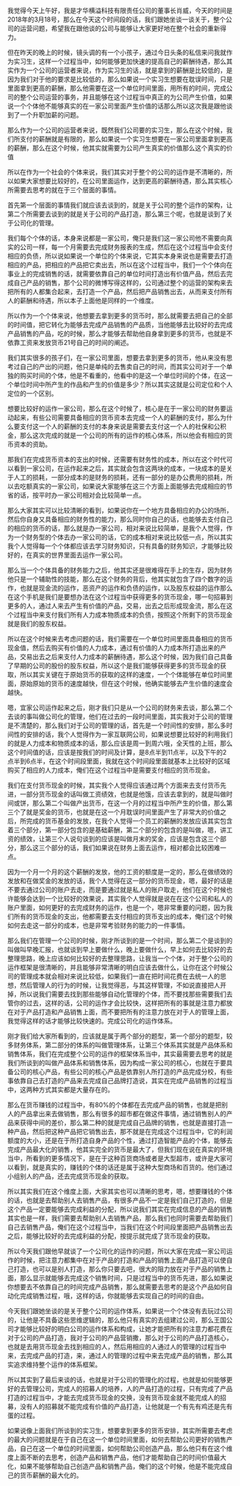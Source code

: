 
我觉得今天上午好，我是才华横溢科技有限责任公司的董事长肖威，今天的时间是2018年的3月18号，那么在今天这个时间段的话，我们跟她坐谈一谈关于，整个公司的运营问题，希望我在跟他谈的公司与能够让大家更好地在整个社会的重新得力。

但在昨天的晚上的时候，镜头调的有一个小孩子，通过今日头条的私信来问我就作为实习生，这样一个过程当中，如何能够更加快速的提高自己的薪酬待遇，那么其实作为一个公司的运营者来说，作为实习生的话，就是拿到的薪酬是比较低的，是因为我们对于他的要求是比较低的，那么如果说一个实习生想要在耽误时间，只是里面拿到更高的薪酬，那么他需要在这一个单位时间里面，用所有的时间，完成公司的整个公司运营的事务，并且能够在这个过程当中真正的为公司产生价值，如果说一个个体他不能够真实的在一家公司里面产生价值的话那么所以这次我是跟他谈到了一个升职加薪的问题。

那么作为一个公司的运营者来说，既然我们公司要的实习生，那么在这个时候，我们所支付的薪酬就是有限的，那么如果说一个实习生想要在一家公司里面拿到更高的薪酬，那么在这个时候，他其实就需要为公司产生真实的价值那么这个真实的价值

所以在作为一个社会的个体来说，我们其实对于整个的公司的运作是不清晰的，所以如果大家想要比较好的，在公司里面运作，达到更高的薪酬待遇，那么其实核心所需要去思考的就在于三个层面的事情。

首先第一个层面的事情我们就应该去谈到的，就是关于公司的整个运作的架构，让第二个所需要去谈到的就是关于公司的产品打造，那么第三个呢，也就是谈到了关于公司化的管理。

我们每个个体的话，本身来说都是一家公司，俺只是我们这一家公司他不需要向真实的公司一样，每一个月需要去完成财务报表的生成，然后在这个过程当中会支付相应的负债，所以说如果说一个单位的个体来说，它其实本身来说也是需要去打造相应的产品，把相应的产品把它卖出去，所以在这个过程当中，我们一个个体向在事业上的完成销售的话，就需要依靠自己的单位时间打造出有价值产品，然后去完成自己产品的销售，那个公司的微博写得这样的，公司通过整个的运营的架构来去把所有的人都集合起来，去打造一个产品，然后把产品销售出去，从而来支付所有人的薪酬和待遇，所以本子上面他是同样的一个维度。

所以作为一个个体来说，他想要去拿到更多的货币时，那么就需要去把自己的全部的时间值，把它转化为能够去完成产品销售的产品质，当他能够去比较好的去完成产品销售的产品，吃的时候，那么才能够去帮助他自身拿到更多的货币，也就是不依靠工资来发放货币21号自己的时间的阐述。

我们其实很多的孩子们，在一家公司里面，想要去拿到更多的货币，他从来没有思考过自己的产出的问题，他只是单纯的去售卖自己的时间，而其实公司对于一个单独的购买时间的个体，他是不看重的，他看中的是这一个单位时间的个体，在这一个单位时间中所产生的作品和产生的价值是多少？所以其实这就是公司定位和个人定位的一个区别。

想要比较好的运作一家公司，那么在这个时候了，核心是在于一家公司的财务要运动起来，有些公司需要具备相应的货币资本去完成一个人的薪酬的支付，那么为什么要支付这一个人的薪酬的支付的本身来说是需要去支付这一个人的社保和公积金，那么这次完成的就是一个公司的所有的运作的核心体系，所以他会有相应的货币资本的资助。

那我们在完成货币资本的支出的时候，还需要有财务性的成本，所以在这个时代可以看到一家公司，在运作起来之后，其实就会包含这两块的成本，一块成本的是关于人工的损耗，一部分成本的是财务的损耗，还有一部分的是办公费用的损耗，所以去吃额真实的一家公司，如果说大家能够在这三个方面上面能够去完成相应的节省的话，按平时办一家公司相对会比较简单一点。

那么大家其实可以比较清晰的看到，如果说你在一个地方具备相应的办公的场所，然后你自身又具备相应的财务性的能力，那么同时你自己的话，也能够去支付自己的相应的货币的话，那么就是办一家公司，相对来说比较简单，是我个人觉得，作为一个财务型的个体去办一家公司的话，它的成本相对来说比较低一点，所以其实我个人觉得每一个个体都应该去学习财务知识，只有具备的财务知识，才能够比较好的，在真实的世界里面去运作一家公司。

那么当一个个体具备的财务能力之后，他其实还是很难得在手上的生存，因为财务他只是一个辅助性的技能，那么在这个财务的背后，他其实就包含了四个数字的运作，也就是现金流的运作，恶资产的运作和负债的运作，以及股东权益的运作那么在这个手机是我们是要想办法在这个过程当中获得更多的货币现金，哪一句招募到更多的人，通过人来去产生有价值的产品，交易，出去之后形成现金流，那么在这个过程当中来支付我们所有人力成本物质成本的负债，按照这个所剩下的货币现金就是我们的股东权益。

所以在这个时候来去考虑问题的话，我们需要在一个单位时间里面具备相应的货币现金值，然后去购买有价值的人力成本，通过有价值的人力成本所打造出来的产品，交易出去之后来支付人力成本的薪酬待遇，那么这个时候，因为我们自己具备了早期的公司的股份的股东权益，所以这个是我们能够获得更多的货币现金的获取，所以其实关键在于原始货币的获取的这样的速度，一个个体能够在单位时间里面，原始原始的货币的速度越快，但在这个时候，他确实能够去产生价值的速度会越快。

嗯，宜家公司运作起来之后，刚才我们只是从一个公司的财务来去谈，那么第二个去谈的事叫做公司化的管理，他们在过去的一段时间里面，其实我对于公司的管理是不清楚的，那么我们对于公司的管理的话，首先是一个时间性的安排，那么多时间性的安排的话，我个人觉得作为一家互联网公司，如果说想要比较好的利用我们的就是人力成本和物质成本的话，那么应该是周一到周六哦，全天性的上班，那么这个时间值的话，应该是按我们的时间及计算，是8点半到11点半，以及下午的2点半到6点半，在这个时间段里面，我就在这个时间段里面就基本上比较好的区域购买了相应的人力成本，俺们在这个过程当中是需要支付相应的货币现金。

我们在支付货币现金的时候，其实我个人觉得应该通过两个方面来去支付货币先进，一部分货币现金的话叫做工资绩效，也就是他饿，应该去拿到的，就是叫做时间或饼，那么第二个叫做产出货币，在这一个月的过程当中所产生的价值，那么第三个了就是奖金的货币，也就是在这一个月耽误时间里面产生了非常大的价值之后，所完成的货币基金的发放，在我个人觉得一个员工的薪酬的发放应该其实包含着三个部分，第一部分包含的是基础薪酬，第二个部分的包含的是叫做，嗯，讲工资的绩效，让第三个人说句谈到的应该是叫做月末的奖金，应该是包含这三个部分，那么这三个部分的话，我们如果说在财务上面去运作，相对都会比较困难一点。

因为一个月一个月的这个薪酬的发放，他的工资的额度是一定的，那么在做绩效的发放和在做奖金的发放的话，我个人觉得在这一部分的货币现金，嗯，最好的话是不要去通过公司的账户去走，而是要通过就是私人的账户取走，他们在这个时候也许能够会达到一个比较好的效果说，其实我个人觉得就是说在在这个公司和私人的账户里面，如何更好的去完成财务的运作，也是一个，嗯非常重要的问题，因为我们所有的货币现金的支出，他都需要去支付相应的货币支出的成本，俺们这个时候如何去走这一部分的成本，也是非常考验财务的能力的一件事情。

那么我们在管理一个公司的时候，刚才所谈到的是一个时间，那么第二个是谈到的叫做叫早晚汇报，也就谈到早上要做什么，晚上要做什么，早上如何去比较好的去整理思路，晚上应该如何比较好的去整理思路，让我当一个个体，对于整个公司的运作框架是很清晰的，并且能够非常清晰的明白应该去做什么，让你在这个时候公司的管理成本就会相对来说比较低，如果我们一直在把时间花费在去统一人的思想，然后管理人的行为的时候，让我觉得恶，与其这样管理，不如说直接把人开掉，所以说我们需要去找到那些能够自动化管理的个体，而不要找那些需要我们去管你的过去，这样的话，公司的运作才会比较快，这样把所有的事就是注意力都放在对于产品打造和产品销售上面，而不要把所有的注意力放在对于人的管理上面，我觉得这样的话才能够比较快速的。完成公司化的运作体系。

刚才我们给大家所看到的，应该就是属于两个部分的题型，第一个部分的题型，较多财务体系，第二部分的体系的叫做管理体系，让第三个体系其实就是产品体系和销售体系，我们在完成整个公司的运作的框架体系当中，其实最需要去思考的就是我们所谈到的叫做产品体系和销售体系，因为构成一家公司的核心，也就在于要具备公司的核心产品，有些公司的核心产品是依靠别人所打造的产品完成分校，有些事依靠自己去打造的产品来去完成自己品牌打造说，其实在完成产品销售的过程当中，这两种方式其实都是大量存在的。

那么在货币赚钱的过程当中，有80%的个体都在去完成产品的销售，也就是把别人的产品拿出来去做销售，那么有很多的超市都在做这件事情，通过销售别人的产品来获得中间的差价，那么第二种的就是完成自己品牌的销售，也就是直接打造一种产品，然后把这种产品把它销售出去，那不就是在完成这个过程当中，它的利润额度的大小，还是在于所打造自身产品的个性，通过打造智能产品的个体，能够去完成产品最大化的销售，他其实完全的货币是最大了，但我们现在说在真实的环境当中，所看到的更多情况下，是在于这种百货商场或者是大型超市，或许是大家可以看到，就是真实的，赚钱的个体的话还是属于这种大型商场和百货的。他们通过小组别人的产品，还去完成货币现金的获取。

所以其实我们在这个维度上面，大家其实也可以清晰的思考，嗯，想要赚钱的个体的话，也就是去帮助别人去销售产品，有很多产品不一定是我们自己打造的，但是这个产品一定要能够去完成利益的分配，所以说我们其实在完成信息的产品的销售其实也是一样，我们需要去帮助别人去销售产品，那么我们也同时需要去帮助我们自己去销售产品，俺们在这个过程当中，当我们在这个时间段里面把产品销售出去之后，能够比较好的去完成利益的分配，按提示就完成了货币现金的获取。

所以今天我们跟他早就谈了一个公司化的运作的问题，所以大家在完成一家公司运作的时候，把注意力都集中在对于产品的打造和产品的销售上面产品打造可以使自己打造，也可以是别人打造，那么你只要去吧，很大的阻力放在对于产品的销售上面，那么显示就能够去完成这个销售时间，只是过程当中的货币先进，那么如果说你想要去不依靠自己的时间完成产品销售，那么就需要去思考的是这个产品如何自动化完成销售过程，哦，这样的话，你就能够去实现自己的时间的自由。

今天我们跟她坐谈的是关于整个公司的运作体系，如果说一个个体没有去玩过公司的，让他是不具备这些思维逻辑的，那么他只有真实的去组建过公司，那么王国公司才能够比较好的明白公司的运作体系和构成，让她才能把所有的注意力都花费在对于公司的产品打造，我对于公司的产品营销撒，那么对于公司的产品打造核心，也就是去用货币现金去找到相应的人，然后用相应的人通过人的管理的过程当中来，去完成产品的打造，来，通过人的管理的过程中来去完成产品的销售，那么其实追求维持整个运作的体系框架。

所以其实到了最后来谈的话，也就是对于公司的管理化的过程，也就是如何能够更好的去管理公司，完成人的招募人的培养，人的产品打造的过程，只有完成了产品打造的过程当中，才能去完成货币现金的交换，没有货币现金就不能完成人的招募，没有人的招募就不能完成有价值的产品打造，让他就是一个有先有鸡还是先有蛋的过程。

如果说像上面我们所谈到的实习生，想要拿到更多的货币安排，其实所需要去考虑的最大的问题就是在于自己在这一个单位时间里面，如何去帮助公司更好的销售产品，自己在这一个单位的时间里面，如何帮助公司创造产品，那么他只有在这个维度上面不断的去思考，创造产品和销售产品，他们才能帮助自己的时间价值最大化，如果不能够帮助自己创造产品和销售产品，俺们的这个时候，他是不能完成自己的货币薪酬的最大化的。
